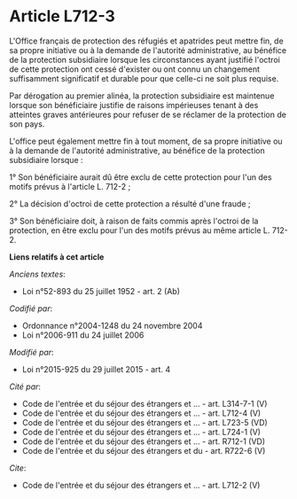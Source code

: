 # Article L712-3

L'Office français de protection des réfugiés et apatrides peut mettre fin, de sa propre initiative ou à la demande de
l'autorité administrative, au bénéfice de la protection subsidiaire lorsque les circonstances ayant justifié l'octroi de
cette protection ont cessé d'exister ou ont connu un changement suffisamment significatif et durable pour que celle-ci ne
soit plus requise. 

Par dérogation au premier alinéa, la protection subsidiaire est maintenue lorsque son bénéficiaire justifie de raisons
impérieuses tenant à des atteintes graves antérieures pour refuser de se réclamer de la protection de son pays. 

L'office peut également mettre fin à tout moment, de sa propre initiative ou à la demande de l'autorité administrative, au
bénéfice de la protection subsidiaire lorsque : 

1° Son bénéficiaire aurait dû être exclu de cette protection pour l'un des motifs prévus à l'article L. 712-2 ; 

2° La décision d'octroi de cette protection a résulté d'une fraude ; 

3° Son bénéficiaire doit, à raison de faits commis après l'octroi de la protection, en être exclu pour l'un des motifs prévus
au même article L. 712-2.

**Liens relatifs à cet article**

_Anciens textes_:

  - Loi n°52-893 du 25 juillet 1952 - art. 2 (Ab)

_Codifié par_:

  - Ordonnance n°2004-1248 du 24 novembre 2004
  - Loi n°2006-911 du 24 juillet 2006

_Modifié par_:

  - Loi n°2015-925 du 29 juillet 2015 - art. 4

_Cité par_:

  - Code de l'entrée et du séjour des étrangers et ... - art. L314-7-1 (V)
  - Code de l'entrée et du séjour des étrangers et ... - art. L712-4 (V)
  - Code de l'entrée et du séjour des étrangers et ... - art. L723-5 (VD)
  - Code de l'entrée et du séjour des étrangers et ... - art. L724-1 (V)
  - Code de l'entrée et du séjour des étrangers et ... - art. R712-1 (VD)
  - Code de l'entrée et du séjour des étrangers et du  - art. R722-6 (V)

_Cite_:

  - Code de l'entrée et du séjour des étrangers et ... - art. L712-2 (V)
